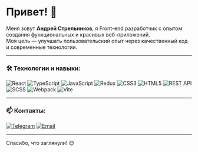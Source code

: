 # Привет! 👋

Меня зовут **Андрей Стрельников**, я Front-end разработчик с опытом создания функциональных и красивых веб-приложений.  
Моя цель — улучшать пользовательский опыт через качественный код и современные технологии.

---

### 🛠️ Технологии и навыки:
![React](https://camo.githubusercontent.com/f93e05694a6f01f2f6a37713a454a942442a5ff2b33083891096a6f7e57842f8/68747470733a2f2f696d672e736869656c64732e696f2f62616467652f72656163742d2532333230323332612e7376673f7374796c653d666f722d7468652d6261646765266c6f676f3d7265616374266c6f676f436f6c6f723d253233363144414642)
![TypeScript](https://camo.githubusercontent.com/d4cfec9550517aa67567e29843e3880ebf50bd7eeceafcd3b82875f17c9f564e/68747470733a2f2f696d672e736869656c64732e696f2f62616467652f747970657363726970742d2532333030374143432e7376673f7374796c653d666f722d7468652d6261646765266c6f676f3d74797065736372697074266c6f676f436f6c6f723d7768697465)
![JavaScript](https://camo.githubusercontent.com/29d02b3669d6450d67e043cf5909e740dcb94c1e2306d88ac48b15b4ec55dc65/68747470733a2f2f696d672e736869656c64732e696f2f62616467652f6a6176617363726970742d2532333332333333302e7376673f7374796c653d666f722d7468652d6261646765266c6f676f3d6a617661736372697074266c6f676f436f6c6f723d253233463744463145)
![Redux](https://camo.githubusercontent.com/e295d0d1e6177be7fea7a386b987eb60077135419f901c302c2d1d327528b776/68747470733a2f2f696d672e736869656c64732e696f2f62616467652f72656475782d2532333539336438382e7376673f7374796c653d666f722d7468652d6261646765266c6f676f3d7265647578266c6f676f436f6c6f723d7768697465)
![CSS3](https://camo.githubusercontent.com/930c71eac967cc5cec61c0aa08ba3719f9cb68e28cdffa63b28b0a31be1663b4/68747470733a2f2f696d672e736869656c64732e696f2f62616467652f637373332d2532333135373242362e7376673f7374796c653d666f722d7468652d6261646765266c6f676f3d63737333266c6f676f436f6c6f723d7768697465)
![HTML5](https://camo.githubusercontent.com/d4d9d935f85b68223a3514c6a889ea3ed6a77afb5f560c05baa1a1b168077830/68747470733a2f2f696d672e736869656c64732e696f2f62616467652f68746d6c352d2532334533344632362e7376673f7374796c653d666f722d7468652d6261646765266c6f676f3d68746d6c35266c6f676f436f6c6f723d7768697465)
![REST API](https://camo.githubusercontent.com/e8211bdd1718a10a943ba73674cfe47008fa5b576276cf3349e1419764b479a3/68747470733a2f2f696d672e736869656c64732e696f2f62616467652f524553542532304150492d2532333236363939392e7376673f7374796c653d666f722d7468652d6261646765)
![SCSS](https://camo.githubusercontent.com/69d7449f1d6b982f1878781b44d9ee8a1a635b189724f3fb0e17c16edca2746d/68747470733a2f2f696d672e736869656c64732e696f2f62616467652f534353532d2532334343363639392e7376673f7374796c653d666f722d7468652d6261646765266c6f676f3d73617373266c6f676f436f6c6f723d7768697465)
![Webpack](https://camo.githubusercontent.com/36e94a150acb3a08e254c12091ef06391f9eaaa9990c68828ab5b49d0afe2d26/68747470733a2f2f696d672e736869656c64732e696f2f62616467652f7765627061636b2d2532333844443646392e7376673f7374796c653d666f722d7468652d6261646765266c6f676f3d7765627061636b266c6f676f436f6c6f723d626c61636b)
![Vite](https://camo.githubusercontent.com/e9a836f9365e97788e7bf65da1191113e36b53e1083204680da198b83b4937ee/68747470733a2f2f696d672e736869656c64732e696f2f62616467652f766974652d2532333634364346462e7376673f7374796c653d666f722d7468652d6261646765266c6f676f3d76697465266c6f676f436f6c6f723d7768697465)

---

### 📫 Контакты:
[![Telegram](https://camo.githubusercontent.com/04562e8e30d2c0d8fd2081059b06726dde7137b9cc5248ad64b777ae26a4ae13/68747470733a2f2f696d672e736869656c64732e696f2f62616467652f54656c656772616d2d6f72616e67653f6c6f676f3d74656c656772616d266c6f676f436f6c6f723d7768697465)](https://t.me/xoz9ih) [![Email](https://camo.githubusercontent.com/768d86ecdee1d5b7f2945f3f0876f021502b5ddbf9b4f3cd324a59fc200b9b67/68747470733a2f2f696d672e736869656c64732e696f2f62616467652f456d61696c2d7265643f6c6f676f3d676d61696c266c6f676f436f6c6f723d7768697465)](mailto:andstrelnikov@outlook.com)

---

Спасибо, что заглянули! 😊
